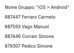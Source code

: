 Nome Gruppo: "iOS > Android"

 

887447 Ferraro Carmelo

887593 Vago Manuel

887446 Corrain Simone

879307 Pedico Simone
